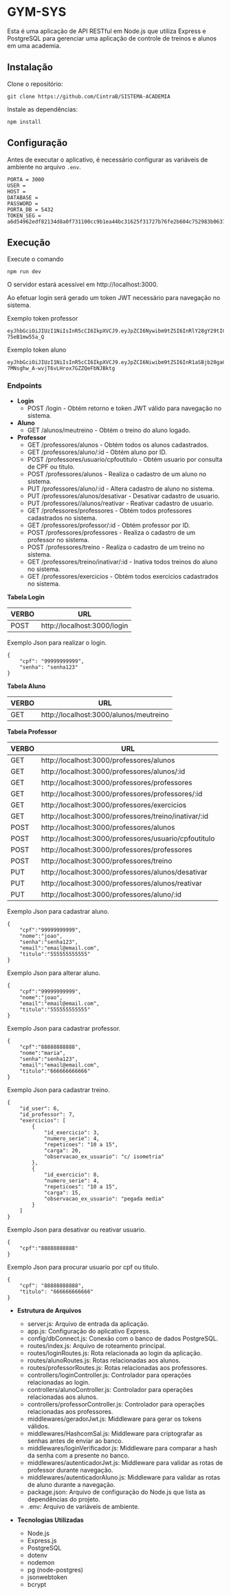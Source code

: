 # GYM-SYS


Esta é uma aplicação de API RESTful em Node.js que utiliza Express e PostgreSQL para gerenciar uma aplicação de controle de treinos e alunos em uma academia.


## Instalação


Clone o repositório:


```plaintext
git clone https://github.com/CintraB/SISTEMA-ACADEMIA
```
Instale as dependências:


```plaintext
npm install
```


## Configuração


Antes de executar o aplicativo, é necessário configurar as variáveis de ambiente no arquivo `.env`.


```plaintext
PORTA = 3000
USER =
HOST =
DATABASE =
PASSWORD =
PORTA_DB = 5432
TOKEN_SEG = a6d54962edf82134d8a0f731100cc9b1ea44bc31625f31727b76fe2b604c752983b0637c82a9536ced2bde1b16eea6bf80a53f2ad88cf98c795a5b83cb7c1470
```


## Execução


Execute o comando


```plaintext
npm run dev
```
O servidor estará acessível em http://localhost:3000.


Ao efetuar login será gerado um token JWT necessário para navegação no sistema.


Exemplo token professor
```plaintext
eyJhbGciOiJIUzI1NiIsInR5cCI6IkpXVCJ9.eyJpZCI6Nywibm9tZSI6InRlY28gY29tIGhhc2giLCJjcGYiOiIxMjM1NTM3ODkzNiIsInByb2Zlc3NvciI6dHJ1ZSwiYXRpdm8iOnRydWUsImlhdCI6MTcxOTg3ODk0NiwiZXhwIjoxNzI3NjU0OTQ2fQ.HT4wNLBWhBvJtXsd3HZKElwoSegJQk-75eB1mw55a_Q
```


Exemplo token aluno
```plaintext
eyJhbGciOiJIUzI1NiIsInR5cCI6IkpXVCJ9.eyJpZCI6Niwibm9tZSI6InR1aSBjb20gaGFzaCIsImNwZiI6IjE0MzQ1Njc4OTM2IiwiYWx1bm8iOnRydWUsImF0aXZvIjp0cnVlLCJpYXQiOjE3MTk4NzkyMDUsImV4cCI6MTcyNzY1NTIwNX0.7xt7VE5-7MNsghw_A-wvjT6vLHrox7GZZQeFbNJBktg
```


### Endpoints
  - **Login**
    - POST /login - Obtém retorno e token JWT válido para navegação no sistema.
  - **Aluno**
    - GET /alunos/meutreino - Obtém o treino do aluno logado.
  - **Professor**
    - GET /professores/alunos - Obtém todos os alunos cadastrados.
    - GET /professores/aluno/:id - Obtém aluno por ID.
    - POST /professores/usuario/cpfoutitulo - Obtém usuario por consulta de CPF ou titulo.
    - POST /professores/alunos - Realiza o cadastro de um aluno no sistema.
    - PUT /professores/aluno/:id - Altera cadastro de aluno no sistema.
    - PUT /professores/alunos/desativar - Desativar cadastro de usuario.
    - PUT /professores//alunos/reativar - Reativar cadastro de usuario.
    - GET /professores/professores - Obtém todos professores cadastrados no sistema.
    - GET /professores/professor/:id - Obtém professor por ID.
    - POST /professores/professores - Realiza o cadastro de um professor no sistema.
    - POST /professores/treino - Realiza o cadastro de um treino no sistema.
    - GET /professores/treino/inativar/:id - Inativa todos treinos do aluno no sistema.
    - GET /professores/exercicios - Obtém todos exercícios cadastrados no sistema.


**Tabela Login**


| VERBO | URL |
|----------|----------|
|POST| http://localhost:3000/login |


Exemplo Json para realizar o login.
```plaintext
{
    "cpf": "99999999999",
    "senha": "senha123"
}
```


**Tabela Aluno**


| VERBO | URL |
|----------|----------|
|GET| http://localhost:3000/alunos/meutreino |


**Tabela Professor**


| VERBO | URL |
|----------|----------|
|GET| http://localhost:3000/professores/alunos |
|GET| http://localhost:3000/professores/alunos/:id |
|GET| http://localhost:3000/professores/professores |
|GET| http://localhost:3000/professores/professores/:id |
|GET| http://localhost:3000/professores/exercicios |
|GET| http://localhost:3000/professores/treino/inativar/:id |
|POST| http://localhost:3000/professores/alunos |
|POST| http://localhost:3000/professores/usuario/cpfoutitulo |
|POST| http://localhost:3000/professores/professores |
|POST| http://localhost:3000/professores/treino |
|PUT| http://localhost:3000/professores/alunos/desativar |
|PUT| http://localhost:3000/professores/alunos/reativar |
|PUT| http://localhost:3000/professores/aluno/:id |


Exemplo Json para cadastrar aluno.
```plaintext
{
    "cpf":"99999999999",
    "nome":"joao",
    "senha":"senha123",
    "email":"email@email.com",
    "titulo":"555555555555"
}
```

Exemplo Json para alterar aluno.
```plaintext
{
    "cpf":"99999999999",
    "nome":"joao",
    "email":"email@email.com",
    "titulo":"555555555555"
}
```

Exemplo Json para cadastrar professor.
```plaintext
{
    "cpf":"88888888888",
    "nome":"maria",
    "senha":"senha123",
    "email":"email@email.com",
    "titulo":"666666666666"
}
```


Exemplo Json para cadastrar treino.
```plaintext
{
    "id_user": 6,
    "id_professor": 7,
    "exercicios": [
        {
            "id_exercicio": 3,
            "numero_serie": 4,
            "repeticoes": "10 a 15",
            "carga": 20,
            "observacao_ex_usuario": "c/ isometria"
        },
        {
            "id_exercicio": 8,
            "numero_serie": 4,
            "repeticoes": "10 a 15",
            "carga": 15,
            "observacao_ex_usuario": "pegada media"
        }
    ]
}
```

Exemplo Json para desativar ou reativar usuario.
```plaintext
{
    "cpf":"88888888888"
}
```

Exemplo Json para procurar usuario por cpf ou titulo.
```plaintext
{
    "cpf": "88888888888",
    "titulo": "666666666666"
}
```

- **Estrutura de Arquivos**
  - server.js: Arquivo de entrada da aplicação.
  - app.js: Configuração do aplicativo Express.
  - config/dbConnect.js: Conexão com o banco de dados PostgreSQL.
  - routes/index.js: Arquivo de roteamento principal.
  - routes/loginRoutes.js: Rota relacionada ao login da aplicação.
  - routes/alunoRoutes.js: Rotas relacionadas aos alunos.
  - routes/professorRoutes.js: Rotas relacionadas aos professores.
  - controllers/loginController.js: Controlador para operações relacionadas ao login.
  - controllers/alunoController.js: Controlador para operações relacionadas aos alunos.
  - controllers/professorController.js: Controlador para operações relacionadas aos professores.
  - middlewares/geradorJwt.js: Middleware para gerar os tokens válidos.
  - middlewares/HashcomSal.js: Middleware para criptografar as senhas antes de enviar ao banco.
  - middlewares/loginVerificador.js: Middleware para comparar a hash da senha com a presente no banco.
  - middlewares/autenticadorJwt.js: Middleware para validar as rotas de professor durante navegação.
  - middlewares/autenticadorAluno.js: Middleware para validar as rotas de aluno durante a navegação.
  - package.json: Arquivo de configuração do Node.js que lista as dependências do projeto.
  - .env: Arquivo de variáveis de ambiente.


- **Tecnologias Utilizadas**
  - Node.js
  - Express.js
  - PostgreSQL
  - dotenv
  - nodemon
  - pg (node-postgres)
  - jsonwebtoken
  - bcrypt
